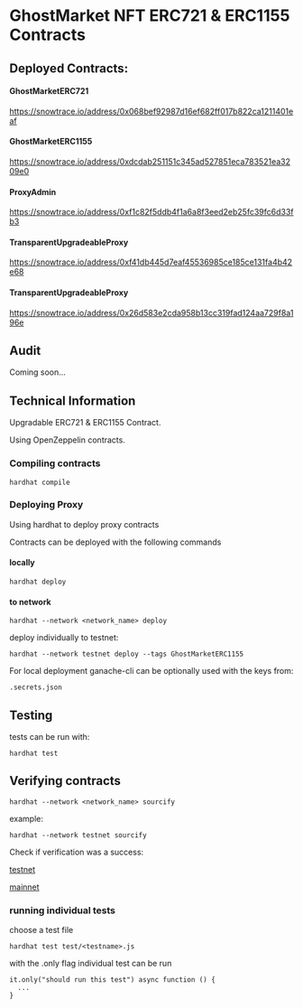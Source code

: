 # GhostMarket NFT ERC721 & ERC1155 Contracts
## Deployed Contracts:

#### GhostMarketERC721
https://snowtrace.io/address/0x068bef92987d16ef682ff017b822ca1211401eaf

#### GhostMarketERC1155
https://snowtrace.io/address/0xdcdab251151c345ad527851eca783521ea3209e0

#### ProxyAdmin
https://snowtrace.io/address/0xf1c82f5ddb4f1a6a8f3eed2eb25fc39fc6d33fb3

#### TransparentUpgradeableProxy
https://snowtrace.io/address/0xf41db445d7eaf45536985ce185ce131fa4b42e68

#### TransparentUpgradeableProxy
https://snowtrace.io/address/0x26d583e2cda958b13cc319fad124aa729f8a196e

## Audit

Coming soon...
## Technical Information

Upgradable ERC721 & ERC1155 Contract.

Using OpenZeppelin contracts.
### Compiling contracts
```
hardhat compile
```
### Deploying Proxy

Using hardhat to deploy proxy contracts

Contracts can be deployed with the following commands

#### locally

```
hardhat deploy  

```

#### to network
```
hardhat --network <network_name> deploy
```

deploy individually to testnet:

```
hardhat --network testnet deploy --tags GhostMarketERC1155
```

For local deployment ganache-cli can be optionally used with the keys from:  

```
.secrets.json
```

## Testing

tests can be run with:

```
hardhat test
```

## Verifying contracts

```
hardhat --network <network_name> sourcify
```
example:
```
hardhat --network testnet sourcify
```
Check if verification was a success:

[testnet](https://cchain.explorer.avax-test.network/)

[mainnet](https://cchain.explorer.avax.network/)

### running individual tests

choose a test file
```
hardhat test test/<testname>.js
```

with the .only flag individual test can be run  
```
it.only("should run this test") async function () {
  ...
}
```



